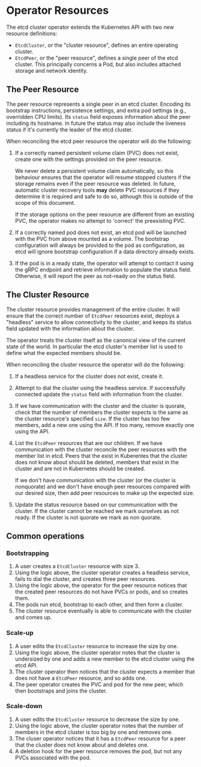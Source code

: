 # Operator Resources

The etcd cluster operator extends the Kubernetes API with two new
resource definitions:

* `EtcdCluster`, or the "cluster resource", defines an entire
  operating cluster.
* `EtcdPeer`, or the "peer resource", defines a single peer of the
  etcd cluster. This principally concerns a Pod, but also includes
  attached storage and network identity.

## The Peer Resource

The peer resource represents a single peer in an etcd
cluster. Encoding its bootstrap instructions, persistence settings,
and extra pod settings (e.g., overridden CPU limits). Its `status`
field exposes information about the peer including its hostname. In
future the status may also include the liveness status if it's
currently the leader of the etcd cluster.

When reconciling the etcd peer resource the operator will do the
following:

1. If a correctly named persistent volume claim (PVC) does not exist,
   create one with the settings provided on the peer resource.

   We never delete a persistent volume claim automatically, so this
   behaviour ensures that the operator will resume stopped clusters if
   the storage remains even if the peer resource was deleted. In
   future, automatic cluster recovery tools **may** delete PVC
   resources if they determine it is required and safe to do so,
   although this is outside of the scope of this document.

   If the storage options on the peer resource are different from an
   existing PVC, the operator makes no attempt to 'correct' the
   preexisting PVC.
2. If a correctly named pod does not exist, an etcd pod will be
   launched with the PVC from above mounted as a volume. The bootstrap
   configuration will always be provided to the pod as configuration,
   as etcd will ignore bootstrap configuration if a data directory
   already exists.
3. If the pod is in a ready state, the operator will attempt to
   contact it using the gRPC endpoint and retrieve information to
   populate the status field. Otherwise, it will report the peer as
   not-ready on the status field.

## The Cluster Resource

The cluster resource provides management of the entire cluster. It
will ensure that the correct number of `EtcdPeer` resources exist,
deploys a "headless" service to allow connectivity to the cluster, and
keeps its status field updated with the information about the cluster.

The operator treats the cluster itself as the canonical view of the
current state of the world. In particular the etcd cluster's member
list is used to define what the expected members should be.

When reconciling the cluster resource the operator will do the
following:

1. If a headless service for the cluster does not exist, create it.
2. Attempt to dial the cluster using the headless service. If
   successfully connected update the `status` field with information
   from the cluster.
3. If we have communication with the cluster and the cluster is
   quorate, check that the number of members the cluster expects is
   the same as the cluster resource's specified `size`. If the cluster
   has too few members, add a new one using the API. If too many,
   remove exactly one using the API.
4. List the `EtcdPeer` resources that are our children. If we have
   communication with the cluster reconcile the peer resources with
   the member list in etcd. Peers that the exist in Kuberentes that
   the cluster does not know about should be deleted, members that
   exist in the cluster and are not in Kubernetes should be created.

   If we don't have communication with the cluster (or the cluster is
   nonquorate) and we don't have enough peer resources compared with
   our desired size, then add peer resources to make up the expected
   size.
5. Update the status resource based on our communication with the
   cluster. If the cluster cannot be reached we mark ourselves as not
   ready. If the cluster is not quorate we mark as non quorate.

## Common operations

### Bootstrapping

1. A user creates a `EtcdCluster` resource with size 3.
2. Using the logic above, the cluster operator creates a headless
   service, fails to dial the cluster, and creates three peer
   resources.
3. Using the logic above, the operator for the peer resource notices
   that the created peer resources do not have PVCs or pods, and so
   creates them.
4. The pods run etcd, bootstrap to each other, and then form a
   cluster.
5. The cluster resource eventually is able to communicate with the
   cluster and comes up.

### Scale-up

1. A user edits the `EtcdCluster` resource to increase the size by
   one.
2. Using the logic above, the cluster operator notes that the cluster
   is undersized by one and adds a new member to the etcd cluster
   using the etcd API.
3. The cluster operator then notices that the cluster expects a member
   that does not have a `EtcdPeer` resource, and so adds one.
4. The peer operator creates the PVC and pod for the new peer, which
   then bootstraps and joins the cluster.

### Scale-down

1. A user edits the `EtcdCluster` resource to decrease the size by
   one.
2. Using the logic above, the cluster operator notes that the number
   of members in the etcd cluster is too big by one and removes one.
3. The cluser operator notices that it has a `EtcdPeer` resource for a
   peer that the cluster does not know about and deletes one.
4. A deletion hook for the peer resource removes the pod, but not any
   PVCs associated with the pod.
